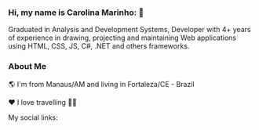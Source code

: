 ### Hi, my name is Carolina Marinho: 👋



Graduated in Analysis and Development Systems, Developer with 4+ years of experience in drawing, projecting and maintaining Web applications using HTML, CSS, JS, C#, .NET and others frameworks.

### About Me

🌎 I'm from Manaus/AM and living in Fortaleza/CE - Brazil

❤️ I love travelling 🛫🛬

My social links:
   
<!--
**carolinamarinhop/carolinamarinhop** is a ✨ _special_ ✨ repository because its `README.md` (this file) appears on your GitHub profile.
- 🔭 I’m currently working on ...
- 🌱 I’m currently learning ...
- 👯 I’m looking to collaborate on ...
- 🤔 I’m looking for help with ...
- 💬 Ask me about ...
- 📫 How to reach me: ...
- 😄 Pronouns: ...
- ⚡ Fun fact: ...
-->
